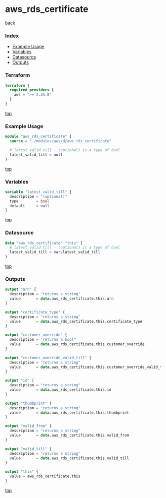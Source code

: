 # aws_rds_certificate

[back](../aws.md)

### Index

- [Example Usage](#example-usage)
- [Variables](#variables)
- [Datasource](#datasource)
- [Outputs](#outputs)

### Terraform

```terraform
terraform {
  required_providers {
    aws = ">= 3.35.0"
  }
}
```

[top](#index)

### Example Usage

```terraform
module "aws_rds_certificate" {
  source = "./modules/aws/d/aws_rds_certificate"

  # latest_valid_till - (optional) is a type of bool
  latest_valid_till = null
}
```

[top](#index)

### Variables

```terraform
variable "latest_valid_till" {
  description = "(optional)"
  type        = bool
  default     = null
}
```

[top](#index)

### Datasource

```terraform
data "aws_rds_certificate" "this" {
  # latest_valid_till - (optional) is a type of bool
  latest_valid_till = var.latest_valid_till
}
```

[top](#index)

### Outputs

```terraform
output "arn" {
  description = "returns a string"
  value       = data.aws_rds_certificate.this.arn
}

output "certificate_type" {
  description = "returns a string"
  value       = data.aws_rds_certificate.this.certificate_type
}

output "customer_override" {
  description = "returns a bool"
  value       = data.aws_rds_certificate.this.customer_override
}

output "customer_override_valid_till" {
  description = "returns a string"
  value       = data.aws_rds_certificate.this.customer_override_valid_till
}

output "id" {
  description = "returns a string"
  value       = data.aws_rds_certificate.this.id
}

output "thumbprint" {
  description = "returns a string"
  value       = data.aws_rds_certificate.this.thumbprint
}

output "valid_from" {
  description = "returns a string"
  value       = data.aws_rds_certificate.this.valid_from
}

output "valid_till" {
  description = "returns a string"
  value       = data.aws_rds_certificate.this.valid_till
}

output "this" {
  value = aws_rds_certificate.this
}
```

[top](#index)